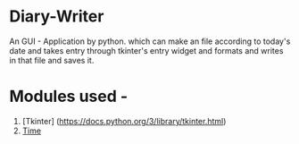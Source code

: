 # Diary-Writer
An GUI - Application by python. which can make an file according to today's date and takes entry through tkinter's entry widget and formats and writes in that file and saves it.

# Modules used -
1. [Tkinter] (https://docs.python.org/3/library/tkinter.html)
2. [Time](https://docs.python.org/3/library/time.html)
